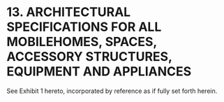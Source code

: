 # 13. ARCHITECTURAL SPECIFICATIONS FOR ALL MOBILEHOMES, SPACES, ACCESSORY STRUCTURES, EQUIPMENT AND APPLIANCES
See Exhibit 1 hereto, incorporated by reference as if fully set forth herein.
